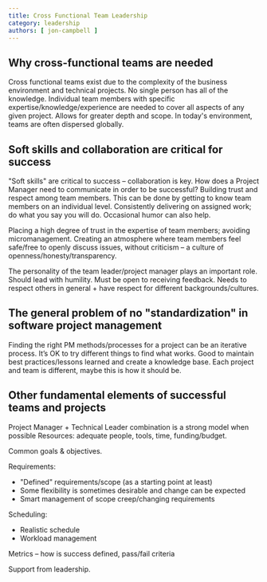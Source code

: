 ```yaml
---
title: Cross Functional Team Leadership 
category: leadership
authors: [ jon-campbell ]
---
```


##	Why cross-functional teams are needed

Cross functional teams exist due to the complexity of the business environment and technical projects. No single person has all of the knowledge. Individual team members with specific expertise/knowledge/experience are needed to cover all aspects of any given project. Allows for greater depth and scope. In today's environment, teams are often dispersed globally.

## Soft skills and collaboration are critical for success

"Soft skills" are critical to success – collaboration is key. How does a Project Manager need to communicate in order to be successful? Building trust and respect among team members. This can be done by getting to know team members on an individual level. Consistently delivering on assigned work; do what you say you will do. Occasional humor can also help.

Placing a high degree of trust in the expertise of team members; avoiding micromanagement. Creating an atmosphere where team members feel safe/free to openly discuss issues, without criticism – a culture of openness/honesty/transparency.

The personality of the team leader/project manager plays an important role. Should lead with humility. Must be open to receiving feedback. Needs to respect others in general + have respect for different backgrounds/cultures.

##	The general problem of no "standardization" in software project management

Finding the right PM methods/processes for a project can be an iterative process. It’s OK to try different things to find what works. Good to maintain best practices/lessons learned and create a knowledge base. Each project and team is different, maybe this is how it should be.

## Other fundamental elements of successful teams and projects

Project Manager + Technical Leader combination is a strong model when possible Resources: adequate people, tools, time, funding/budget.

Common goals & objectives. 

Requirements:

* "Defined" requirements/scope (as a starting point at least)
* Some flexibility is sometimes desirable and change can be expected
* Smart management of scope creep/changing requirements

Scheduling:

* Realistic schedule
* Workload management

Metrics – how is success defined, pass/fail criteria

Support from leadership.

